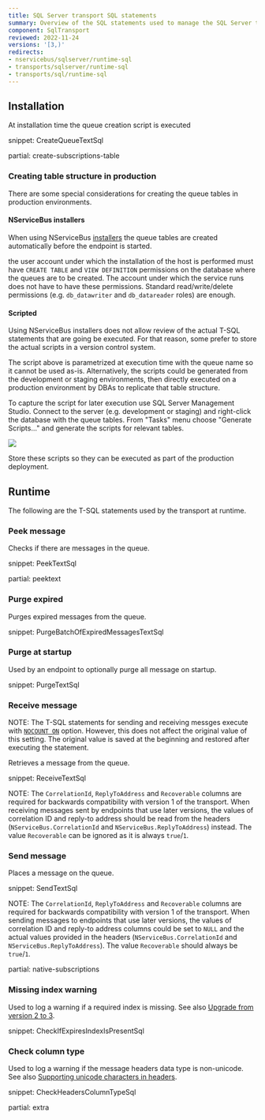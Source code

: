 ```yaml
---
title: SQL Server transport SQL statements
summary: Overview of the SQL statements used to manage the SQL Server transport
component: SqlTransport
reviewed: 2022-11-24
versions: '[3,)'
redirects:
- nservicebus/sqlserver/runtime-sql
- transports/sqlserver/runtime-sql
- transports/sql/runtime-sql
---
```


## Installation

At installation time the queue creation script is executed

snippet: CreateQueueTextSql

partial: create-subscriptions-table 


### Creating table structure in production

There are some special considerations for creating the queue tables in production environments.


#### NServiceBus installers

When using NServiceBus [installers](/nservicebus/operations/installers.md) the queue tables are created automatically before the endpoint is started.

the user account under which the installation of the host is performed must have `CREATE TABLE` and `VIEW DEFINITION` permissions on the database where the queues are to be created. The account under which the service runs does not have to have these permissions. Standard read/write/delete permissions (e.g. `db_datawriter` and `db_datareader` roles) are enough.


#### Scripted

Using NServiceBus installers does not allow review of the actual T-SQL statements that are going be executed. For that reason, some prefer to store the actual scripts in a version control system.  
 
The script above is parametrized at execution time with the queue name so it cannot be used as-is. Alternatively, the scripts could be generated from the development or staging environments, then directly executed on a production environment by DBAs to replicate that table structure. 

To capture the script for later execution use SQL Server Management Studio. Connect to the server (e.g. development or staging) and right-click the database with the queue tables. From "Tasks" menu choose "Generate Scripts..." and generate the scripts for relevant tables.

![](generating-ddl.png)

Store these scripts so they can be executed as part of the production deployment.


## Runtime

The following are the T-SQL statements used by the transport at runtime.


### Peek message

Checks if there are messages in the queue.

snippet: PeekTextSql

partial: peektext

### Purge expired

Purges expired messages from the queue.

snippet: PurgeBatchOfExpiredMessagesTextSql


### Purge at startup

Used by an endpoint to optionally purge all message on startup.

snippet: PurgeTextSql


### Receive message

NOTE: The T-SQL statements for sending and receiving messges execute with [`NOCOUNT ON`](https://docs.microsoft.com/en-us/sql/t-sql/statements/set-nocount-transact-sql) option. However, this does not affect the original value of this setting. The original value is saved at the beginning and restored after executing the statement.

Retrieves a message from the queue.

snippet: ReceiveTextSql

NOTE: The `CorrelationId`, `ReplyToAddress` and `Recoverable` columns are required for backwards compatibility with version 1 of the transport. When receiving messages sent by endpoints that use later versions, the values of correlation ID and reply-to address should be read from the headers (`NServiceBus.CorrelationId` and `NServiceBus.ReplyToAddress`) instead. The value `Recoverable` can be ignored as it is always `true`/`1`.


### Send message

Places a message on the queue.

snippet: SendTextSql

NOTE: The `CorrelationId`, `ReplyToAddress` and `Recoverable` columns are required for backwards compatibility with version 1 of the transport. When sending messages to endpoints that use later versions, the values of correlation ID and reply-to address columns could be set to `NULL` and the actual values provided in the headers (`NServiceBus.CorrelationId` and `NServiceBus.ReplyToAddress`). The value `Recoverable` should always be `true`/`1`.


partial: native-subscriptions


### Missing index warning

Used to log a warning if a required index is missing. See also [Upgrade from version 2 to 3](/transports/upgrades/sqlserver-2to3.md#namespace-changes-indexes).

snippet: CheckIfExpiresIndexIsPresentSql


### Check column type

Used to log a warning if the message headers data type is non-unicode. See also [Supporting unicode characters in headers](/transports/upgrades/sqlserver-unicode-headers.md).

snippet: CheckHeadersColumnTypeSql



partial: extra

